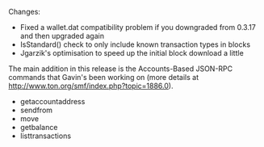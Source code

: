 Changes:
* Fixed a wallet.dat compatibility problem if you downgraded from 0.3.17 and then upgraded again
* IsStandard() check to only include known transaction types in blocks
* Jgarzik's optimisation to speed up the initial block download a little

The main addition in this release is the Accounts-Based JSON-RPC commands that Gavin's been working on (more details at http://www.ton.org/smf/index.php?topic=1886.0).  
* getaccountaddress
* sendfrom
* move
* getbalance
* listtransactions
